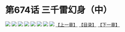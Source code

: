 # 第674话 三千雷幻身（中）
![](https://mhpic.xiaomingtaiji.net/comic/D/斗破苍穹拆分版/674话/1.jpg-zymk.middle.webp)
![](https://mhpic.xiaomingtaiji.net/comic/D/斗破苍穹拆分版/674话/2.jpg-zymk.middle.webp)
![](https://mhpic.xiaomingtaiji.net/comic/D/斗破苍穹拆分版/674话/3.jpg-zymk.middle.webp)
![](https://mhpic.xiaomingtaiji.net/comic/D/斗破苍穹拆分版/674话/4.jpg-zymk.middle.webp)
![](https://mhpic.xiaomingtaiji.net/comic/D/斗破苍穹拆分版/674话/5.jpg-zymk.middle.webp)
![](https://mhpic.xiaomingtaiji.net/comic/D/斗破苍穹拆分版/674话/6.jpg-zymk.middle.webp)
![](https://mhpic.xiaomingtaiji.net/comic/D/斗破苍穹拆分版/674话/7.jpg-zymk.middle.webp)
![](https://mhpic.xiaomingtaiji.net/comic/D/斗破苍穹拆分版/674话/8.jpg-zymk.middle.webp)
[【上一章】](./673.md)
[【目录】](./READMD.md)
[【下一章】](./675.md)
